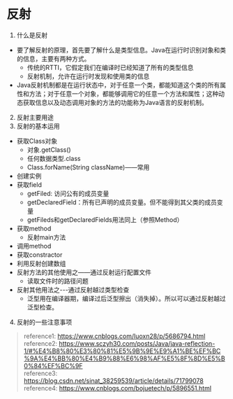 # 反射
1. 什么是反射
  - 要了解反射的原理，首先要了解什么是类型信息。Java在运行时识别对象和类的信息，主要有两种方式。
    - 传统的RTTI，它假定我们在编译时已经知道了所有的类型信息
    - 反射机制，允许在运行时发现和使用类的信息
  - Java反射机制都是在运行状态中，对于任意一个类，都能知道这个类的所有属性和方法；对于任意一个对象，都能够调用它的任意一个方法和属性；这种动态获取信息以及动态调用对象的方法的功能称为Java语言的反射机制。
2. 反射主要用途
3. 反射的基本运用
  - 获取Class对象
    - 对象.getClass()
    - 任何数据类型.class
    - Class.forName(String className)——常用
  - 创建实例
  - 获取field
    - getFiled: 访问公有的成员变量
    - getDeclaredField：所有已声明的成员变量。但不能得到其父类的成员变量
    - getFileds和getDeclaredFields用法同上（参照Method）
  - 获取method
    - 反射main方法
  - 调用method
  - 获取constractor
  - 利用反射创建数组
  - 反射方法的其他使用之——通过反射运行配置文件
    - 读取文件时的路径问题
  - 反射其他用法之---通过反射越过类型检查
    - 泛型用在编译器期，编译过后泛型擦出（消失掉）。所以可以通过反射越过泛型检查。
4. 反射的一些注意事项

> reference1: https://www.cnblogs.com/luoxn28/p/5686794.html  
reference2: https://www.sczyh30.com/posts/Java/java-reflection-1/#%E4%B8%80%E3%80%81%E5%9B%9E%E9%A1%BE%EF%BC%9A%E4%BB%80%E4%B9%88%E6%98%AF%E5%8F%8D%E5%B0%84%EF%BC%9F  
reference3: https://blog.csdn.net/sinat_38259539/article/details/71799078  
reference4: https://www.cnblogs.com/bojuetech/p/5896551.html